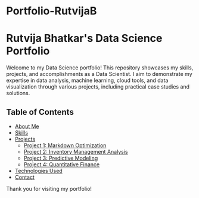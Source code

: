 # Portfolio-RutvijaB
# Rutvija Bhatkar's Data Science Portfolio

Welcome to my Data Science portfolio! This repository showcases my skills, projects, and accomplishments as a Data Scientist. I aim to demonstrate my expertise in data analysis, machine learning, cloud tools, and data visualization through various projects, including practical case studies and solutions.

## Table of Contents

- [About Me](#about-me)
- [Skills](#skills)
- [Projects](#projects)
  - [Project 1: Markdown Optimization](#project-1-markdown-optimization)
  - [Project 2: Inventory Management Analysis](#project-2-inventory-management-analysis)
  - [Project 3: Predictive Modeling](#project-3-predictive-modeling)
  - [Project 4: Quantitative Finance](#project-4-quantitative-finance)
- [Technologies Used](#technologies-used)
- [Contact](#contact)

Thank you for visiting my portfolio!
